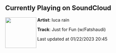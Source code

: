 ## Currently Playing on SoundCloud

[<img align="left" width="100" src="https://i1.sndcdn.com/artworks-taWg2TGKdbRY1XMi-JJCvcw-t500x500.jpg">](https://soundcloud.com/user-246925073/just-for-fun-wfatshaudi)

**Artist**: luca rain 

**Track**: Just for Fun (w/Fatshaudi)

Last updated at 01/22/2023 20:45
